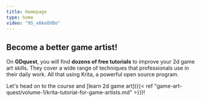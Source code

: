 ```yaml
---
title: Homepage
type: home
video: "9S_x6koOVBo"
---
```


## Become a better game artist!

On **GDquest**, you will find **dozens of free tutorials** to improve your 2d game art skills. They cover a wide range of techniques that professionals use in their daily work. All that using Krita, a powerful open source program.

Let's head on to the course and [learn 2d game art]({{< ref "game-art-quest/volume-1/krita-tutorial-for-game-artists.md" >}})!
